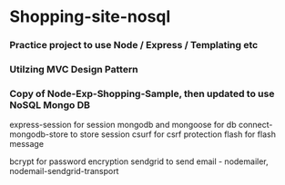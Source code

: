 # Shopping-site-nosql
### Practice project to use Node / Express / Templating etc
### Utilzing MVC Design Pattern
### Copy of Node-Exp-Shopping-Sample, then updated to use NoSQL Mongo DB


express-session for session
mongodb and mongoose for db 
connect-mongodb-store to store session
csurf for csrf protection
flash for flash message

bcrypt for password encryption 
sendgrid to send email - nodemailer, nodemail-sendgrid-transport
 
